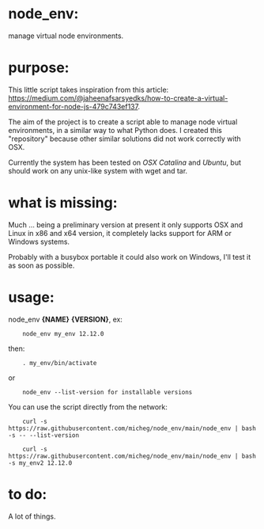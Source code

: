 # node_env:
manage virtual node environments.

# purpose:
This little script takes inspiration from this article:
https://medium.com/@jaheenafsarsyedks/how-to-create-a-virtual-environment-for-node-js-479c743ef137.

The aim of the project is to create a script able to manage node virtual environments, in a similar way to what Python does.
I created this "repository" because other similar solutions did not work correctly with OSX.

Currently the system has been tested on *OSX Catalina* and *Ubuntu*, but should work on any unix-like system with wget and tar.

# what is missing:
Much ... being a preliminary version at present it only supports OSX and Linux in x86 and x64 version, it completely lacks support for ARM or Windows systems.

Probably with a busybox portable it could also work on Windows, I'll test it as soon as possible.

# usage:

node_env **{NAME}** **{VERSION}**, ex:
  
		node_env my_env 12.12.0
  
then:

		. my_env/bin/activate
  
or
  
		node_env --list-version for installable versions

You can use the script directly from the network:

		curl -s https://raw.githubusercontent.com/micheg/node_env/main/node_env | bash -s -- --list-version

		curl -s https://raw.githubusercontent.com/micheg/node_env/main/node_env | bash -s my_env2 12.12.0

# to do:
A lot of things.
